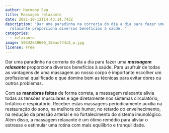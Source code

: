 ```yaml
---
author: Harmony Spa
title: Massagem relaxante
date: 2021-10-12T14:43:14.743Z
description: "Dar uma paradinha na correria do dia a dia para fazer uma massagem
  relaxante proporciona diversos benefícios à saúde. "
categories:
  - relaxante
image: 50342639606_15eacf44c5_w.jpg
license: Free
---
```

Dar uma paradinha na correria do dia a dia para fazer uma ***massagem relaxante*** proporciona diversos benefícios à saúde. Para usufruir de todas as vantagens de uma massagem ao nosso corpo é importante escolher um profissional qualificado e que domine bem as técnicas para evitar dores ou outros problemas.

Com as **manobras feitas** de forma correta, a massagem relaxante alivia todas as tensões musculares e age diretamente nos sistemas circulatório, linfático e respiratório. Receber estas massagens periodicamente auxilia na restauração do sono, na melhora do humor, no retardo do envelhecimento, na redução da pressão arterial e no fortalecimento do sistema imunológico. Além disso, a massagem relaxante é um ótimo remédio para aliviar o estresse e estimular uma rotina com mais equilíbrio e tranquilidade.